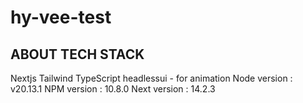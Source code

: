 # hy-vee-test

## ABOUT TECH STACK
Nextjs
Tailwind
TypeScript
headlessui - for animation
Node version : v20.13.1
NPM version : 10.8.0
Next version : 14.2.3
